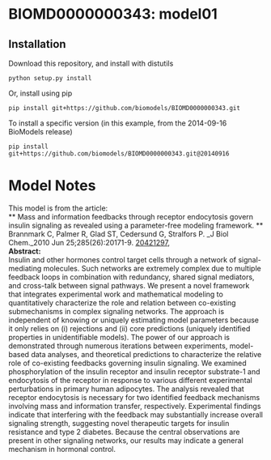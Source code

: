 # BIOMD0000000343: model01

## Installation

Download this repository, and install with distutils

`python setup.py install`

Or, install using pip

`pip install git+https://github.com/biomodels/BIOMD0000000343.git`

To install a specific version (in this example, from the 2014-09-16 BioModels release)

`pip install git+https://github.com/biomodels/BIOMD0000000343.git@20140916`


# Model Notes


This model is from the article:  
** Mass and information feedbacks through receptor endocytosis govern insulin signaling as revealed using a parameter-free modeling framework. **   
Brannmark C, Palmer R, Glad ST, Cedersund G, Stralfors P. _J Biol Chem._2010
Jun 25;285(26):20171-9.
[20421297](http://www.ncbi.nlm.nih.gov/pubmed/20421297),  
**Abstract:**   
Insulin and other hormones control target cells through a network of signal-
mediating molecules. Such networks are extremely complex due to multiple
feedback loops in combination with redundancy, shared signal mediators, and
cross-talk between signal pathways. We present a novel framework that
integrates experimental work and mathematical modeling to quantitatively
characterize the role and relation between co-existing submechanisms in
complex signaling networks. The approach is independent of knowing or uniquely
estimating model parameters because it only relies on (i) rejections and (ii)
core predictions (uniquely identified properties in unidentifiable models).
The power of our approach is demonstrated through numerous iterations between
experiments, model-based data analyses, and theoretical predictions to
characterize the relative role of co-existing feedbacks governing insulin
signaling. We examined phosphorylation of the insulin receptor and insulin
receptor substrate-1 and endocytosis of the receptor in response to various
different experimental perturbations in primary human adipocytes. The analysis
revealed that receptor endocytosis is necessary for two identified feedback
mechanisms involving mass and information transfer, respectively. Experimental
findings indicate that interfering with the feedback may substantially
increase overall signaling strength, suggesting novel therapeutic targets for
insulin resistance and type 2 diabetes. Because the central observations are
present in other signaling networks, our results may indicate a general
mechanism in hormonal control.


